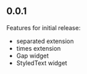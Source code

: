 ## 0.0.1

Features for initial release:

- separated extension
- times extension
- Gap widget
- StyledText widget
